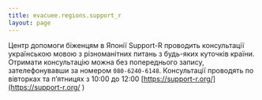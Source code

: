 ```yaml
---
title: evacuee.regions.support_r
layout: page
---
```


Центр допомоги біженцям в Японії Support-R проводить консультації українською мовою з різноманітних питань з будь-яких куточків країни. Отримати консультацію можна без попереднього запису, зателефонувавши за номером `080-6240-6148`. Консультації проводять по вівторках та п’ятницях з 10:00 до 12:00
[https://support-r.org/](https://support-r.org/ )
